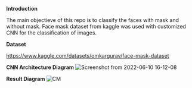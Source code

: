 **Introduction**

The main objectieve of this repo is to classify the faces with mask and without mask. Face mask dataset from kaggle was used with customized CNN for the classification of images.

**Dataset**

https://www.kaggle.com/datasets/omkargurav/face-mask-dataset


**CNN Architecture Diagram**
![Screenshot from 2022-06-10 16-12-08](https://user-images.githubusercontent.com/107298280/173309029-3de90a5a-9cde-4903-8f8f-220aa2cdf519.png)

**Result Diagram**
![CM](https://user-images.githubusercontent.com/107298280/173309035-13d6f851-2b72-48ca-a02e-7c5d4eeb31ce.png)

